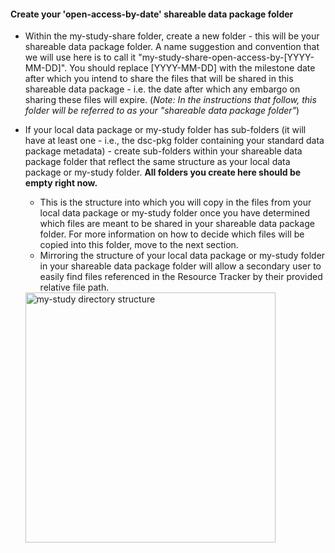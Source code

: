 <!-- open access date intro -->

#### Create your 'open-access-by-date' shareable data package folder

* Within the my-study-share folder, create a new folder - this will be your shareable data package folder. A name suggestion and convention that we will use here is to call it "my-study-share-open-access-by-[YYYY-MM-DD]". You should replace [YYYY-MM-DD] with the milestone date after which you intend to share the files that will be shared in this shareable data package - i.e. the date after which any embargo on sharing these files will expire. (*Note: In the instructions that follow, this folder will be referred to as your "shareable data package folder"*)
* If your local data package or my-study folder has sub-folders (it will have at least one - i.e., the dsc-pkg folder containing your standard data package metadata) - create sub-folders within your shareable data package folder that reflect the same structure as your local data package or my-study folder. **All folders you create here should be empty right now.**
  * This is the structure into which you will copy in the files from your local data package or my-study folder once you have determined which files are meant to be shared in your shareable data package folder. For more information on how to decide which files will be copied into this folder, move to the next section.
  * Mirroring the structure of your local data package or my-study folder in your shareable data package folder will allow a secondary user to easily find files referenced in the Resource Tracker by their provided relative file path.

  <img src="../../assets/open-access-date-dir-structure.png" alt="my-study directory structure" width="400"/>







